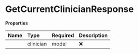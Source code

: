# GetCurrentClinicianResponse



**Properties**

| Name | Type | Required | Description |
| :-------- | :----------| :----------| :----------|
    | clinician | model | ❌ |  |




<!-- This file was generated by liblab | https://liblab.com/ -->